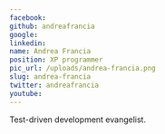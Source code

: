 ```yaml
---
facebook: 
github: andreafrancia
google: 
linkedin: 
name: Andrea Francia
position: XP programmer
pic_url: /uploads/andrea-francia.png
slug: andrea-francia
twitter: andreafrancia
youtube: 
---
```

<p>Test-driven development evangelist.</p>
